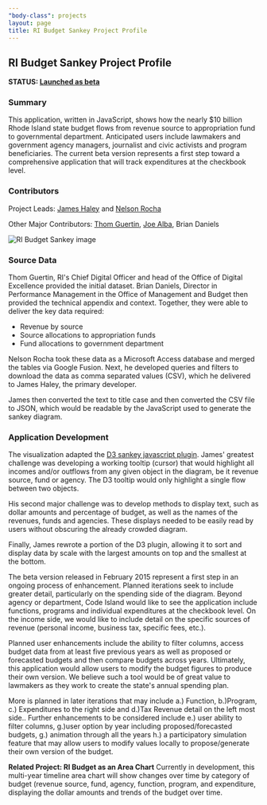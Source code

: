 ```yaml
---
"body-class": projects
layout: page
title: RI Budget Sankey Project Profile
---
```


## RI Budget Sankey Project Profile

**STATUS: [Launched as beta](/RI-Budget-Sankey)**

### Summary

This application, written in JavaScript, shows how the nearly $10 billion Rhode Island state budget flows from revenue source to appropriation fund to governmental department. Anticipated users include lawmakers and government agency managers, journalist and civic activists and program beneficiaries. The current beta version represents a first step toward a comprehensive application that will track expenditures at the checkbook level.

### Contributors

Project Leads: [James Haley](https://github.com/jamesrhaley) and [Nelson Rocha](https://github.com/nelsonri72)

Other Major Contributors: [Thom Guertin](https://github.com/thomguertin), [Joe Alba](https://github.com/joealba), Brian Daniels

![RI Budget Sankey image](/images/photos/RI_Budget_Sankey1.JPG)

### Source Data

Thom Guertin, RI's Chief Digital Officer and head of the Office of Digital Excellence provided the initial dataset. Brian Daniels, Director in Performance Management in the Office of Management and Budget then provided the technical appendix and context. Together, they were able to deliver the key data required: 

* Revenue by source
* Source allocations to appropriation funds
* Fund allocations to government department 

Nelson Rocha took these data as a Microsoft Access database and merged the tables via Google Fusion. Next, he developed queries and filters to download the data as comma separated values (CSV), which he delivered to James Haley, the primary developer.

James then converted the text to title case and then converted the CSV file to JSON, which would be readable by the JavaScript used to generate the sankey diagram.

### Application Development

The visualization adapted the [D3 sankey javascript plugin](https://github.com/d3/d3-plugins/tree/master/sankey). James' greatest challenge was developing a working tooltip (cursor) that would highlight all incomes and/or outflows from any given object in the diagram, be it revenue source, fund or agency. The D3 tooltip would only highlight a single flow between two objects.

His second major challenge was to develop methods to display text, such as dollar amounts and percentage of budget, as well as the names of the revenues, funds and agencies. These displays needed to be easily read by users without obscuring the already crowded diagram.

Finally, James rewrote a portion of the D3 plugin, allowing it to sort and display data by scale with the largest amounts on top and the smallest at the bottom.

The beta version released in February 2015 represent a first step in an ongoing process of enhancement. Planned iterations seek to include greater detail, particularly on the spending side of the diagram. Beyond agency or department, Code Island would like to see the application include functions, programs and individual expenditures at the checkbook level. On the income side, we would like to include detail on the specific sources of revenue (personal income, business tax, specific fees, etc.).

Planned user enhancements include the ability to filter columns, access budget data from at least five previous years as well as proposed or forecasted budgets and then compare budgets across years. Ultimately, this application would allow users to modify the budget figures to produce their own version. We believe such a tool would be of great value to lawmakers as they work to create the state's annual spending plan.

More is planned in later iterations that may include a.) Function, b.)Program, c.) Expenditures to the right side and d.)Tax Revenue detail on the left most side..  Further enhancements to be considered include e.) user ability to filter columns, g.)user  option by year including proposed/forecasted budgets,  g.) animation through all the years  h.) a participatory simulation feature that may allow users to modify values locally to propose/generate their own version of the budget.  

**Related Project: RI Budget as an Area Chart** Currently in development, this multi-year timeline area chart will show changes over time by category of budget (revenue source, fund, agency, function, program, and expenditure, displaying the dollar amounts and trends of the budget over time.
